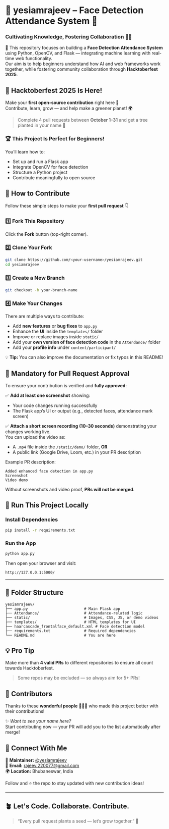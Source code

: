 # 🎯 yesiamrajeev – Face Detection Attendance System 🧠  

### Cultivating Knowledge, Fostering Collaboration 👩‍💻  
📌 This repository focuses on building a **Face Detection Attendance System** using Python, OpenCV, and Flask — integrating machine learning with real-time web functionality.  
Our aim is to help beginners understand how AI and web frameworks work together, while fostering community collaboration through **Hacktoberfest 2025**.  



## 🌱 Hacktoberfest 2025 Is Here!  
Make your **first open-source contribution** right here 🚀  
Contribute, learn, grow — and help make a greener planet! 🌍  
> Complete 4 pull requests between **October 1–31** and get a tree planted in your name 🌳  

### 🏆 This Project Is Perfect for Beginners!  
You’ll learn how to:
- Set up and run a Flask app  
- Integrate OpenCV for face detection  
- Structure a Python project  
- Contribute meaningfully to open source  



## 🧩 How to Contribute
Follow these simple steps to make your **first pull request** 👇  

### 1️⃣ Fork This Repository
Click the **Fork** button (top-right corner).  

### 2️⃣ Clone Your Fork
```bash
git clone https://github.com/<your-username>/yesiamrajeev.git
cd yesiamrajeev
```

### 3️⃣ Create a New Branch
```bash
git checkout -b your-branch-name
```

### 4️⃣ Make Your Changes  
There are multiple ways to contribute:
- Add **new features** or **bug fixes** to `app.py`  
- Enhance the **UI** inside the `templates/` folder  
- Improve or replace images inside `static/`  
- Add your **own version of face detection code** in the `Attendance/` folder  
- Add your **profile info** under `content/participant/`  

💡 **Tip:** You can also improve the documentation or fix typos in this README!



## 📸 Mandatory for Pull Request Approval  

To ensure your contribution is verified and **fully approved**:  

✅ **Add at least one screenshot** showing:  
- Your code changes running successfully  
- The Flask app’s UI or output (e.g., detected faces, attendance mark screen)  

✅ **Attach a short screen recording (10–30 seconds)** demonstrating your changes working live.  
You can upload the video as:
- A `.mp4` file inside the `/static/demo/` folder, **OR**
- A public link (Google Drive, Loom, etc.) in your PR description  

Example PR description:
```
Added enhanced face detection in app.py
Screenshot
Video demo
```

Without screenshots and video proof, **PRs will not be merged**.



## 🧠 Run This Project Locally

### Install Dependencies
```bash
pip install -r requirements.txt
```

### Run the App
```bash
python app.py
```

Then open your browser and visit:
```
http://127.0.0.1:5000/
```

---

## 🧾 Folder Structure
```
yesiamrajeev/
├── app.py                         # Main Flask app
├── Attendance/                    # Attendance-related logic
├── static/                        # Images, CSS, JS, or demo videos
├── templates/                     # HTML templates for UI
├── haarcascade_frontalface_default.xml # Face detection model
├── requirements.txt               # Required dependencies
└── README.md                      # You are here
```



## 💡 Pro Tip
Make more than **4 valid PRs** to different repositories to ensure all count towards Hacktoberfest.
> Some repos may be excluded — so always aim for 5+ PRs!



## 🌟 Contributors
Thanks to these **wonderful people** 👨🏻‍💻 who made this project better with their contributions!

✨ _Want to see your name here?_  
Start contributing now — your PR will add you to the list automatically after merge!



## 📣 Connect With Me
👤 **Maintainer:** [@yesiamrajeev](https://github.com/yesiamrajeev)  
📧 **Email:** rajeev.220077@gmail.com  
🌍 **Location:** Bhubaneswar, India  

Follow and ⭐ the repo to stay updated with new contribution ideas!  

---

## 🪴 Let's Code. Collaborate. Contribute.
> “Every pull request plants a seed — let’s grow together.” 🌱

